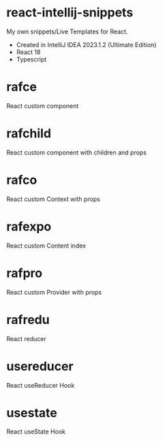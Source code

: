 # react-intellij-snippets

My own snippets/Live Templates for React.

* Created in IntelliJ IDEA 2023.1.2 (Ultimate Edition)
* React 18
* Typescript

# rafce
React custom component

# rafchild
React custom component with children and props

# rafco
React custom Context with props

# rafexpo
React custom Content index

# rafpro
React custom Provider with props

# rafredu
React reducer

# usereducer
React useReducer Hook

# usestate
React useState Hook
